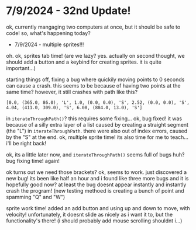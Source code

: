 # 7/9/2024 - 32nd Update!

ok, currently mangaging two computers at once, but it should be safe to code! so, what's happening today?

- 7/9/2024 - multiple sprites!!!

oh. ok, sprites tab time! (are we lazy? yes. actually on second thought, we should add a button and a keybind for creating sprites. it is quite important...)

starting things off, fixing a bug where quickily moving points to 0 seconds can cause a crash. this seems to be because of having two points at the same time? however, it still crashes with path like this?

```
[0.0, (365.0, 86.0), 'L', 1.0, (0.0, 0.0), 'S', 2.52, (0.0, 0.0), 'S', 4.04, (411.0, 309.0), 'S', 6.08, (884.0, 13.0), 'S']
``` 

in `iterateThroughPath()`? this requires some fixing... ok, bug fixed! it was because of a silly extra layer of a list caused by creating a straight segment (the "L") in `iterateThroughPath`. there were also out of index errors, caused by the "S" at the end. ok, multiple sprite time! its also time for me to teach... i'll be right back!

ok, its a little later now, and `iterateThroughPath()` seems full of bugs huh? bug fixing time! again!

ok turns out we need those brackets? ok, seems to work. just discovered a new bug! its been like half an hour and i found like three more bugs and it is hopefully good now? at least the bug doesnt appear instantly and instantly crash the program! (new testing methoed is creating a bunch of point and spamming "Q" and "W")

sprite work time! added an add button and using up and down to move, with velocity! unfortunately, it doesnt slide as nicely as i want it to, but the functionality's there! (i should probably add mouse scrolling shouldnt i...)